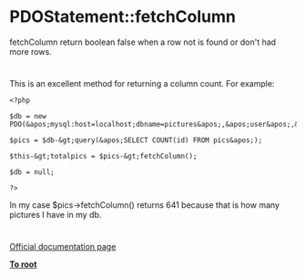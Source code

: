 # PDOStatement::fetchColumn





fetchColumn return boolean false when a row not is found or don&apos;t had more rows.

  

#



This is an excellent method for returning a column count. For example:





```
<?php

$db = new PDO(&apos;mysql:host=localhost;dbname=pictures&apos;,&apos;user&apos;,&apos;password&apos;);

$pics = $db-&gt;query(&apos;SELECT COUNT(id) FROM pics&apos;);

$this-&gt;totalpics = $pics-&gt;fetchColumn();

$db = null;

?>
```


In my case $pics-&gt;fetchColumn() returns 641 because that is how many pictures I have in my db.

  

#

[Official documentation page](https://www.php.net/manual/en/pdostatement.fetchcolumn.php)

**[To root](/README.md)**